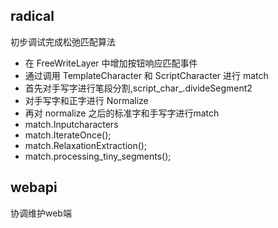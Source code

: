 
## radical

初步调试完成松弛匹配算法

- 在 FreeWriteLayer 中增加按钮响应匹配事件
- 通过调用 TemplateCharacter 和 ScriptCharacter 进行 match
- 首先对手写字进行笔段分割,script_char_.divideSegment2
- 对手写字和正字进行 Normalize
- 再对 normalize 之后的标准字和手写字进行match
- match.Inputcharacters
- match.IterateOnce();
- match.RelaxationExtraction();
- match.processing_tiny_segments();

## webapi

协调维护web端
